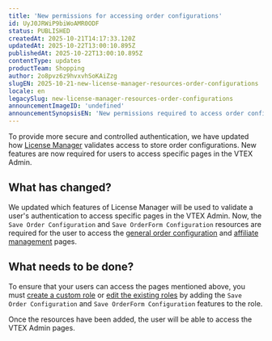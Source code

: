 ```yaml
---
title: 'New permissions for accessing order configurations'
id: UyJ0JRWiP9biWoAMR0ODF
status: PUBLISHED
createdAt: 2025-10-21T14:17:33.120Z
updatedAt: 2025-10-22T13:00:10.895Z
publishedAt: 2025-10-22T13:00:10.895Z
contentType: updates
productTeam: Shopping
author: 2o8pvz6z9hvxvhSoKAiZzg
slugEN: 2025-10-21-new-license-manager-resources-order-configurations
locale: en
legacySlug: new-license-manager-resources-order-configurations
announcementImageID: 'undefined'
announcementSynopsisEN: 'New permissions required to access order configurations in the VTEX Admin'
---
```


To provide more secure and controlled authentication, we have updated how [License Manager](/en/tutorial/roles--7HKK5Uau2H6wxE1rH5oRbc) validates access to store order configurations. New features are now required for users to access specific pages in the VTEX Admin. 

## What has changed?

We updated which features of License Manager will be used to validate a user's authentication to access specific pages in the VTEX Admin. Now, the `Save Order Configuration` and `Save OrderForm Configuration` resources are required for the user to access the [general order configuration](/en/tutorial/general-configurations-on-the-oms--tutorials_194) and [affiliate management](/en/tutorial/configuring-affiliates--tutorials_187) pages.

## What needs to be done?

To ensure that your users can access the pages mentioned above, you must [create a custom role](/en/tutorial/creating-roles--qGtNQpKSSAduX94l2WZBW#creating-custom-roles) or [edit the existing roles](/en/tracks/accounts-and-permissions--5PxyAgZrtiYlaYZBTlhJ2A/6Ymo5bNMyEYBGsTmbTC3H9#editing-roles) by adding the `Save Order Configuration` and `Save OrderForm Configuration` features to the role.

Once the resources have been added, the user will be able to access the VTEX Admin pages.

